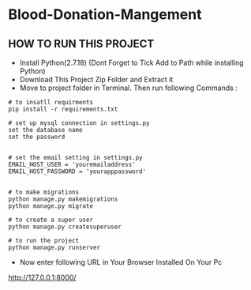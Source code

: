 # Blood-Donation-Mangement

## HOW TO RUN THIS PROJECT
- Install Python(2.7.18) (Dont Forget to Tick Add to Path while installing Python)
- Download This Project Zip Folder and Extract it
- Move to project folder in Terminal. Then run following Commands :


```
# to insatll requirments 
pip install -r requirements.txt 
```


```
# set up mysql connection in settings.py
set the database name 
set the password


# set the email setting in settings.py
EMAIL_HOST_USER = 'youremailaddress'
EMAIL_HOST_PASSWORD = 'yourapppassword' 


# to make migrations 
python manage.py makemigrations
python manage.py migrate

# to create a super user
python manage.py createsuperuser

# to run the project
python manage.py runserver
```
- Now enter following URL in Your Browser Installed On Your Pc

http://127.0.0.1:8000/
